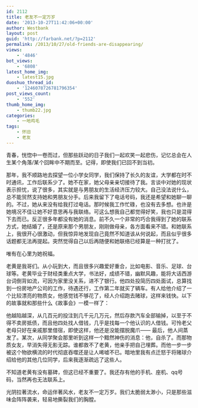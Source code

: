 ```yaml
---
id: 2112
title: 老友不一定万岁
date: '2013-10-27T11:42:06+00:00'
author: Westbank
layout: post
guid: 'http://farbank.net/?p=2112'
permalink: /2013/10/27/old-friends-are-disappearing/
views:
    - '4846'
bot_views:
    - '6808'
latest_home_img:
    - latest15.jpg
duoshuo_thread_id:
    - '1246078726781796354'
post_views_count:
    - '552'
thumb_home_img:
    - thumb22.jpg
categories:
    - 一地鸡毛
tags:
    - 怀旧
    - 老友
---
```


青春，恍惚中一卷而过，但那些跃动的日子我们一起欢笑一起悲伤，记忆总会在人生某个角落/某个回眸中不期而至。记得，即使我们已回不到当初。

那年，我不顺路地去探望一位小学女同学，我们保持了长久的友谊，大学都在时不时通讯，工作后联系少了。她不在家，她父母亲亲切接待了我。言谈中对她的现状表示担忧，说了很多，其实就是与男朋友的生活经济压力较大。自己没法说什么，总不能贸然支持她和男朋友分手。后来我留下了电话号码，我还是希望和她聊一聊的。不过，她从来没有给我打过电话。那时候我工作忙碌，也没有去多想。也许是她境况不佳让她不好意思再与我联络。可这么想我自己都觉得好笑，我也只是混得下去而已。反正很多年都没有她的消息。前不久一个非常的巧合我得到了她的联系方式，她结婚了，还是原来那个男朋友，刚刚做母亲，各方面看来不错。和她联系上，我很开心很激动，但我惊异地发现自己竟然不知道该从何说起，而且似乎很多话题都无法再提起。突然觉得自己以后再随便和她联络已经算是一种打扰了。

唯有在心里为她祝福。

老黄是我哥们。从小玩到大，而且很多兴趣爱好重合，比如电影、音乐、足球、台球等。老黄毕业于财经类重点大学，书法好，成绩不错，幽默风趣，能将大话西游台词倒背如流，可因为家里没关系，进不了银行。他四处投简历四处面试，总算找到一份房地产公司的工作，待遇还行，工作第二年就买了辆车。有人给他介绍了一个比较漂亮的物质女，他感觉钱不够花了，经人介绍跑去赌球，这样来钱快。以下的故事就和那些什么《故事会》一模一样了：

他越陷越深，从几百元的投注到几千元几万元，然后存款汽车全部输掉，以至于不得不卖房抵债，而且他四处找人借钱，几乎是找每一个他认识的人借钱。可怜老父老母只好在亲戚那里借宿，即使这样，他还是没能摆脱魔爪—— 最后，他人间蒸发了。某次，从同学聚会那里听到这样一个黯然神伤的消息：他，自杀了。而那物质女友，早消失得无影无踪。谁都救不了老黄，他亲手把自己埋葬。而他一步一步被这个物欲横流的时代彻底吞噬还是让人唏嘘不已。暗地里我有点迁怒于将赌球介绍给他的其他几位同学，后来我逐渐疏远了这些人。

不知道老黄有没有墓碑，但这已经不重要了。我还存有他的手机、座机、qq号码，当然再也无法联系上。

光阴拉著流水，命运伴著风水，老友不一定万岁。我们太脆弱太渺小，只是那些滋味会阵阵袭来，轻易地撕裂我们的胸膛。
